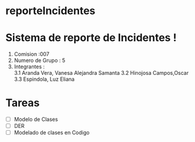 # reporteIncidentes
# Sistema de reporte de Incidentes !

 1. Comision :007
 2. Numero de Grupo : 5
 3. Integrantes :  
  3.1  Aranda Vera, Vanesa Alejandra Samanta
  3.2 Hinojosa Campos,Oscar
  3.3 Espindola, Luz Eliana

# Tareas

 - [ ] Modelo de Clases
 - [ ] DER
 - [ ] Modelado de clases en Codigo
